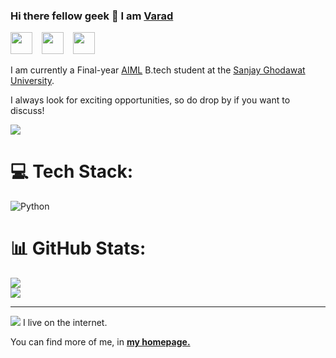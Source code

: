 ### Hi there fellow geek 👋 I am [Varad](https://varadpensalwar.github.io/)

<a href="mailto:varadpensalwar@gmail.com"><img src="https://i.imgur.com/jskyI9X.png" width="35px"/></a> &ensp;
<a href="https://www.linkedin.com/in/varad-pensalwar/"><img src="https://i.imgur.com/8aJxz4M.png" width="35px"/></a> &ensp;
<a href="https://x.com/PensalwarVarad"><img src="https://img.freepik.com/free-vector/new-twitter-logo-x-icon-black-background_1017-45427.jpg?w=360" width="35px"/></a> &ensp;


I am currently a Final-year [AIML](https://www.sanjayghodawatuniversity.ac.in/dept-aiml) B.tech student at the [Sanjay Ghodawat University](https://www.sanjayghodawatuniversity.ac.in/). <!--  I specialize in understanding and working with different sensing modalities. This requires me to work in pretty diverse fields: Computer Vision, NLU, 3D Vision, Causal Inference, Compressed Sensing, Human-Computer Interaction, and more... I keep on trying to decide on a sub-domain to focus on, but problems with real-world applications of AI/Stats are too many to ignore! So for now, I'll continue to pretend that I work on <b>Interdisciplinary AI :)</b>  -->

I always look for exciting opportunities, so do drop by if you want to discuss!

<img src="https://komarev.com/ghpvc/?username=Varadpensalwar&color=blueviolet"/>

# 💻 Tech Stack:
![Python](https://img.shields.io/badge/python-3670A0?style=flat-square&logo=python&logoColor=ffdd54) 

# 📊 GitHub Stats:
![](https://github-readme-stats.vercel.app/api?username=Varadpensalwar&theme=radical&hide_border=false&include_all_commits=true&count_private=true)<br/>
![](https://github-readme-streak-stats.herokuapp.com/?user=Varadpensalwar&theme=radical&hide_border=false)<br/>

---
[![](https://visitcount.itsvg.in/api?id=Varadpensalwar&icon=9&color=8)](https://visitcount.itsvg.in)
I live on the internet.
  
You can find more of me, in <a href="https://varadpensalwar.github.io/"><strong>my homepage.</strong></a>
